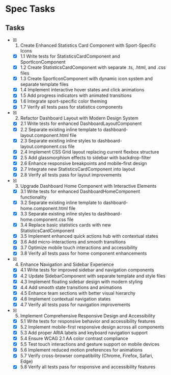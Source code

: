 # Spec Tasks

## Tasks

- [x] 1. Create Enhanced Statistics Card Component with Sport-Specific Icons
  - [x] 1.1 Write tests for StatisticsCardComponent and SportIconComponent
  - [x] 1.2 Create StatisticsCardComponent with separate .ts, .html, and .css files
  - [x] 1.3 Create SportIconComponent with dynamic icon system and separate template files
  - [x] 1.4 Implement interactive hover states and click animations
  - [x] 1.5 Add progress indicators with animated transitions
  - [x] 1.6 Integrate sport-specific color theming
  - [x] 1.7 Verify all tests pass for statistics components

- [x] 2. Refactor Dashboard Layout with Modern Design System
  - [x] 2.1 Write tests for enhanced DashboardLayoutComponent
  - [x] 2.2 Separate existing inline template to dashboard-layout.component.html file
  - [x] 2.3 Separate existing inline styles to dashboard-layout.component.css file
  - [x] 2.4 Implement CSS Grid layout replacing current flexbox structure
  - [x] 2.5 Add glassmorphism effects to sidebar with backdrop-filter
  - [x] 2.6 Enhance responsive breakpoints and mobile-first design
  - [x] 2.7 Integrate new StatisticsCardComponent into layout
  - [x] 2.8 Verify all tests pass for layout improvements

- [x] 3. Upgrade Dashboard Home Component with Interactive Elements
  - [x] 3.1 Write tests for enhanced DashboardHomeComponent functionality
  - [x] 3.2 Separate existing inline template to dashboard-home.component.html file
  - [x] 3.3 Separate existing inline styles to dashboard-home.component.css file
  - [x] 3.4 Replace basic statistics cards with new StatisticsCardComponent
  - [x] 3.5 Implement enhanced quick actions hub with contextual states
  - [x] 3.6 Add micro-interactions and smooth transitions
  - [x] 3.7 Optimize mobile touch interactions and accessibility
  - [x] 3.8 Verify all tests pass for home component enhancements

- [x] 4. Enhance Navigation and Sidebar Experience
  - [x] 4.1 Write tests for improved sidebar and navigation components
  - [x] 4.2 Update SidebarComponent with separate template and style files
  - [x] 4.3 Implement floating sidebar design with modern styling
  - [x] 4.4 Add smooth state transitions and animations
  - [x] 4.5 Enhance team sections with better visual hierarchy
  - [x] 4.6 Implement contextual navigation states
  - [x] 4.7 Verify all tests pass for navigation improvements

- [x] 5. Implement Comprehensive Responsive Design and Accessibility
  - [x] 5.1 Write tests for responsive behavior and accessibility features
  - [x] 5.2 Implement mobile-first responsive design across all components
  - [x] 5.3 Add proper ARIA labels and keyboard navigation support
  - [x] 5.4 Ensure WCAG 2.1 AA color contrast compliance
  - [x] 5.5 Test touch interactions and gesture support on mobile devices
  - [x] 5.6 Implement reduced motion preferences for animations
  - [x] 5.7 Verify cross-browser compatibility (Chrome, Firefox, Safari, Edge)
  - [x] 5.8 Verify all tests pass for responsive and accessibility features